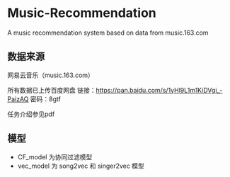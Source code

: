 # Music-Recommendation
A music recommendation system based on data from music.163.com

## 数据来源
网易云音乐（music.163.com）

所有数据已上传百度网盘
链接：https://pan.baidu.com/s/1yHl9L1m1KiDVgi_-PaizAQ 密码：8gtf

任务介绍参见pdf

## 模型
* CF_model 为协同过滤模型
* vec_model 为 song2vec 和 singer2vec 模型

